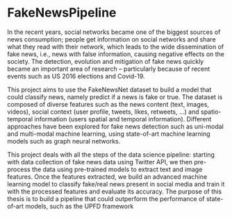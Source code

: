 # FakeNewsPipeline

In the recent years, social networks became one of the biggest sources of news consumption; people get information on social networks and share what they read with their network, which leads to the wide dissemination of fake news, i.e., news with false information, causing negative effects on the society. The detection, evolution and mitigation of fake news quickly became an important area of research – particularly because of recent events such as US 2016 elections and Covid-19.

This project aims to use the FakeNewsNet dataset to build a model that could classify news, namely predict if a news is fake or true. The dataset is composed of diverse features such as the news content (text, images, videos), social context (user profile, tweets, likes, retweets, ...) and spatio-temporal information (users spatial and temporal information). Different approaches have been explored for fake news detection such as uni-modal and multi-modal machine learning, using state-of-art machine learning models such as graph neural networks.

This project deals with all the steps of the data science pipeline: starting with data collection of fake news data using Twitter API, we then pre-process the data using pre-trained models to extract text and image features. Once the features extracted, we build an advanced machine learning model to classify fake/real news present in social media and train it with the processed features and evaluate its accuracy. The purpose of this thesis is to build a pipeline that could outperform the performance of state-of-art models, such as the UPFD framework
